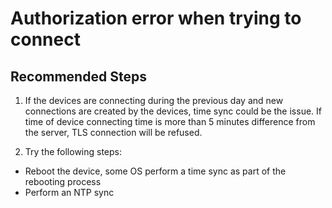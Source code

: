 <properties
  pagetitle="Authorization error when trying to connect "
  service="microsoft.devices"
  resource="iothubs"
  ms.author="yiygu"
  selfhelptype="Generic"
  supporttopicids="32783516"
  productpesids="15946"
  cloudenvironments="public, fairfax, mooncake, blackforest, ussec, usnat"
  articleid="b40a6c14-9658-4ec8-b3da-8780706f5c81"
  ownershipid="AzureIot_IotHub" />
# Authorization error when trying to connect 

## **Recommended Steps**

1. If the devices are connecting during the previous day and new connections are created by the devices, time sync could be the issue. If time of device connecting time is more than 5 minutes difference from the server, TLS connection will be refused. 

2. Try the following steps: 
- Reboot the device, some OS perform a time sync as part of the rebooting process 
- Perform an NTP sync